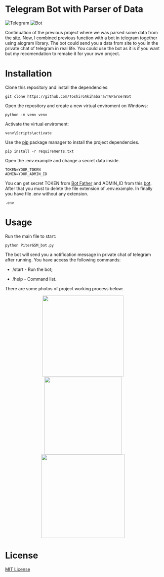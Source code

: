 # Telegram Bot with Parser of Data

![Telegram](https://github.com/ToshiroAkihabara/icons/blob/main/telegram_icon-icons.com_72055%20(1).png)
![Bot](https://github.com/ToshiroAkihabara/icons/blob/main/user_bot_robot_icon_146900.png)

Continuation of the previous project where we was parsed some data from the [site](https://pitergsm.ru/). 
Now, I combined previous function with a bot in telegram together using aiogram library. 
The bot could send you a data from site to you in the private chat of telegram in real life. 
You could use the bot as it is if you want but my recomendation to remake it for your own project.


# Installation

Clone this repository and install the dependencies:
```
git clone https://github.com/ToshiroAkihabara/TGParserBot
```
Open the repository and create a new virtual enviroment on Windows:
```
python -m venv venv
```
Activate the virtual enviroment:
```
venv\Scripts\activate
```
Use the [pip](https://pip.pypa.io/en/stable/) package manager to install the project dependencies.
```
pip install -r requirements.txt
```
Open the .env.example and change a secret data inside. 
```
TOKEN=YOUR_TOKEN
ADMIN=YOUR_ADMIN_ID
```
You can get secret TOKEN from [Bot Father](https://t.me/bote_father) and ADMIN_ID from this [bot](https://t.me/username_to_id_bot).
After that you must to delete the file extension of .env.example. In finally you have file .env without any extension. 
```
.env
```
# Usage

Run the main file to start: 
```
python PiterGSM_bot.py
```
The bot will send you a notification message in private chat of telegram after running. 
You have access the following commands:

- /start - Run the bot; 

- /help - Command list.

There are some photos of project working process below:
<div id="header" align="center">
<img src="https://github.com/ToshiroAkihabara/icons/blob/main/photos/mainmenu.png" width="262"/>
<img src="https://github.com/ToshiroAkihabara/icons/blob/main/photos/models.png" width="250"/>
<img src="https://github.com/ToshiroAkihabara/icons/blob/main/photos/iphones.png" width="270"/>
</div>

# License

[MIT License](https://choosealicense.com/licenses/mit/)
